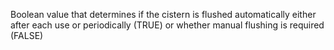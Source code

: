 Boolean value that determines if the cistern is flushed automatically either after each use or periodically (TRUE) or whether manual flushing is required (FALSE)